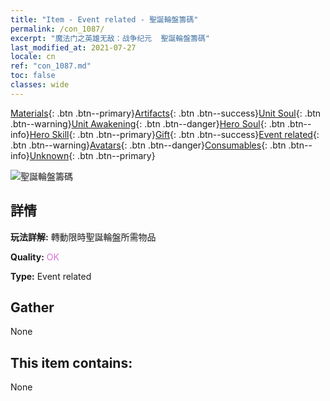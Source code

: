 ```yaml
---
title: "Item - Event related - 聖誕輪盤籌碼"
permalink: /con_1087/
excerpt: "魔法门之英雄无敌：战争纪元  聖誕輪盤籌碼"
last_modified_at: 2021-07-27
locale: cn
ref: "con_1087.md"
toc: false
classes: wide
---
```

 [Materials](/ItemsCN/){: .btn .btn--primary}[Artifacts](/ItemsCN/Artifacts/){: .btn .btn--success}[Unit Soul](/ItemsCN/UnitSoul/){: .btn .btn--warning}[Unit Awakening](/ItemsCN/UnitAwakening/){: .btn .btn--danger}[Hero Soul](/ItemsCN/HeroSoul/){: .btn .btn--info}[Hero Skill](/ItemsCN/HeroSkill/){: .btn .btn--primary}[Gift](/ItemsCN/Gift/){: .btn .btn--success}[Event related](/ItemsCN/Events/){: .btn .btn--warning}[Avatars](/ItemsCN/Avatars/){: .btn .btn--danger}[Consumables](/ItemsCN/Consumables/){: .btn .btn--info}[Unknown](/ItemsCN/Unknown/){: .btn .btn--primary}

 ![聖誕輪盤籌碼](/images/t/i_690013.png)

## 詳情
 **玩法詳解:** 轉動限時聖誕輪盤所需物品

 **Quality:** <span style="color: #DA70D6">OK</span>

 **Type:** Event related

## Gather

  None

## This item contains:

  None

